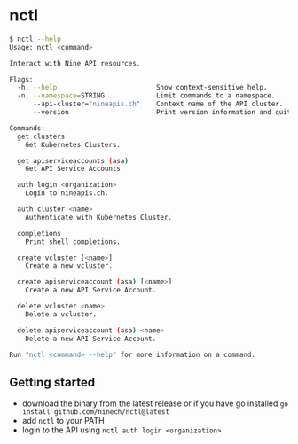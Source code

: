 # nctl

```bash
$ nctl --help
Usage: nctl <command>

Interact with Nine API resources.

Flags:
  -h, --help                         Show context-sensitive help.
  -n, --namespace=STRING             Limit commands to a namespace.
      --api-cluster="nineapis.ch"    Context name of the API cluster.
      --version                      Print version information and quit.

Commands:
  get clusters
    Get Kubernetes Clusters.

  get apiserviceaccounts (asa)
    Get API Service Accounts

  auth login <organization>
    Login to nineapis.ch.

  auth cluster <name>
    Authenticate with Kubernetes Cluster.

  completions
    Print shell completions.

  create vcluster [<name>]
    Create a new vcluster.

  create apiserviceaccount (asa) [<name>]
    Create a new API Service Account.

  delete vcluster <name>
    Delete a vcluster.

  delete apiserviceaccount (asa) <name>
    Delete a new API Service Account.

Run "nctl <command> --help" for more information on a command.
```

## Getting started

* download the binary from the latest release or if you have go installed `go install github.com/ninech/nctl@latest`
* add `nctl` to your PATH
* login to the API using `nctl auth login <organization>`
